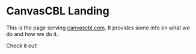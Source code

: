 # CanvasCBL Landing

This is the page serving [canvascbl.com](https://canvascbl.com).
It provides some info on what we do and how we do it.

Check it out!